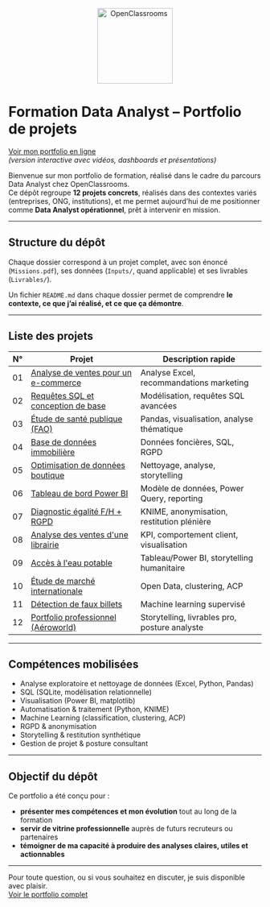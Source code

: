 <p align="center">
  <img src="https://greta-cfa-aquitaine.fr/uploads/logo-OpenClassRooms-COM-du-SITE-WEB-9.jpg" alt="OpenClassrooms" width="150"/>
</p>

# Formation Data Analyst – Portfolio de projets

[Voir mon portfolio en ligne](https://sites.google.com/view/portfolio-data-adrian/)  
*(version interactive avec vidéos, dashboards et présentations)*

Bienvenue sur mon portfolio de formation, réalisé dans le cadre du parcours Data Analyst chez OpenClassrooms.  
Ce dépôt regroupe **12 projets concrets**, réalisés dans des contextes variés (entreprises, ONG, institutions), et me permet aujourd’hui de me positionner comme **Data Analyst opérationnel**, prêt à intervenir en mission.

---

## Structure du dépôt

Chaque dossier correspond à un projet complet, avec son énoncé (`Missions.pdf`), ses données (`Inputs/`, quand applicable) et ses livrables (`Livrables/`).

Un fichier `README.md` dans chaque dossier permet de comprendre **le contexte, ce que j’ai réalisé, et ce que ça démontre**.

---

## Liste des projets

| N° | Projet | Description rapide |
|----|--------|---------------------|
| 01 | [Analyse de ventes pour un e-commerce](./01.%20Faire%20une%20analyse%20de%20ventes%20pour%20un%20e-commerce) | Analyse Excel, recommandations marketing |
| 02 | [Requêtes SQL et conception de base](./02.%20Requ%C3%AAter%20une%20base%20de%20donn%C3%A9es%20avec%20SQL) | Modélisation, requêtes SQL avancées |
| 03 | [Étude de santé publique (FAO)](./03.%20R%C3%A9aliser%20une%20%C3%A9tude%20de%20sant%C3%A9%20publique%20avec%20Python) | Pandas, visualisation, analyse thématique |
| 04 | [Base de données immobilière](./04.%20Cr%C3%A9er%20et%20utiliser%20une%20base%20de%20donn%C3%A9es%20immobili%C3%A8re%20avec%20SQL) | Données foncières, SQL, RGPD |
| 05 | [Optimisation de données boutique](./05.%20Optimiser%20la%20gestion%20des%20donn%C3%A9es%20d%27une%20boutique%20avec%20Python) | Nettoyage, analyse, storytelling |
| 06 | [Tableau de bord Power BI](./06.%20Cr%C3%A9er%20un%20tableau%20de%20bord%20dynamique%20avec%20Power%20BI%20pour%20visualiser%20l%27avancement%20de%20projets) | Modèle de données, Power Query, reporting |
| 07 | [Diagnostic égalité F/H + RGPD](./07.%20Analyser%20des%20indicateurs%20de%20l%27%C3%A9galit%C3%A9%20femmes%20hommes%20en%20respect%20du%20RGPD) | KNIME, anonymisation, restitution plénière |
| 08 | [Analyse des ventes d'une librairie](./08.%20Analyser%20les%20ventes%20d%27une%20librairie%20avec%20Python) | KPI, comportement client, visualisation |
| 09 | [Accès à l'eau potable](./09.%20Faire%20une%20%C3%A9tude%20sur%20l%27eau%20potable) | Tableau/Power BI, storytelling humanitaire |
| 10 | [Étude de marché internationale](./10.%20Produire%20une%20%C3%A9tude%20de%20march%C3%A9%20avec%20Python) | Open Data, clustering, ACP |
| 11 | [Détection de faux billets](./11.%20D%C3%A9tecter%20des%20faux%20billets%20avec%20Python) | Machine learning supervisé |
| 12 | [Portfolio professionnel (Aéroworld)](./12.%20Cr%C3%A9er%20votre%20portfolio%20de%20professionnel%20de%20la%20data) | Storytelling, livrables pro, posture analyste |

---

## Compétences mobilisées

- Analyse exploratoire et nettoyage de données (Excel, Python, Pandas)
- SQL (SQLite, modélisation relationnelle)
- Visualisation (Power BI, matplotlib)
- Automatisation & traitement (Python, KNIME)
- Machine Learning (classification, clustering, ACP)
- RGPD & anonymisation
- Storytelling & restitution synthétique
- Gestion de projet & posture consultant

---

## Objectif du dépôt

Ce portfolio a été conçu pour :
- **présenter mes compétences et mon évolution** tout au long de la formation
- **servir de vitrine professionnelle** auprès de futurs recruteurs ou partenaires
- **témoigner de ma capacité à produire des analyses claires, utiles et actionnables**

---

Pour toute question, ou si vous souhaitez en discuter, je suis disponible avec plaisir.  
[Voir le portfolio complet](https://sites.google.com/view/portfolio-data-adrian/)
